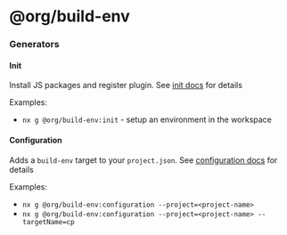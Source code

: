 # @org/build-env

### Generators

#### Init

Install JS packages and register plugin.
See [init docs](./src/generators/init/README.md) for details

Examples:

- `nx g @org/build-env:init` - setup an environment in the workspace

#### Configuration

Adds a `build-env` target to your `project.json`.
See [configuration docs](./src/generators/configuration/README.md) for details

Examples:

- `nx g @org/build-env:configuration --project=<project-name>`
- `nx g @org/build-env:configuration --project=<project-name> --targetName=cp`
